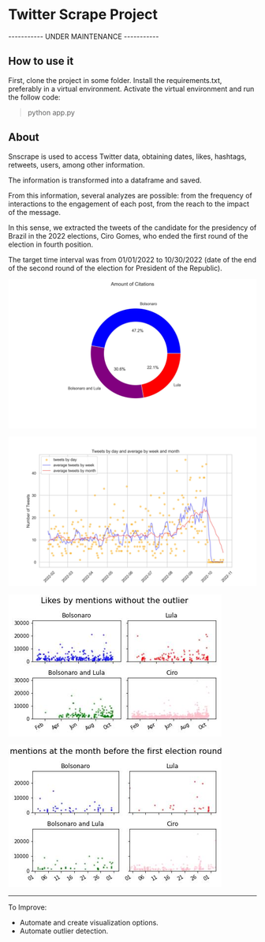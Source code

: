 
# Twitter Scrape Project

-----------  UNDER MAINTENANCE  -----------

## How to use it


First, clone the project in some folder.
Install the requirements.txt, preferably in a virtual environment.
Activate the virtual environment and run the follow code:
> python app.py




## About

Snscrape is used to access Twitter data, obtaining dates, likes, hashtags, retweets, users, among other information.

The information is transformed into a dataframe and saved.

From this information, several analyzes are possible: from the frequency of interactions to the engagement of each post, from the reach to the impact of the message.

In this sense, we extracted the tweets of the candidate for the presidency of Brazil in the 2022 elections, Ciro Gomes, who ended the first round of the election in fourth position.

The target time interval was from 01/01/2022 to 10/30/2022 (date of the end of the second round of the election for President of the Republic).


![My Image](saved_charts/twitter_analytic_ciro_gomes_likes_adversaries_citations.jpg)

![My Image](saved_charts/twitter_analytic_ciro_gomes_tweets_by_day.jpg)

![My Image](saved_charts/twitter_analytic_election_ciro_gomes_likes_by_mentions.jpg)

![My Image](saved_charts/twitter_analytic_election_ciro_gomes_likes_by_mentions_october.jpg)

----------------

To Improve:
* Automate and create visualization options.
* Automate outlier detection.
